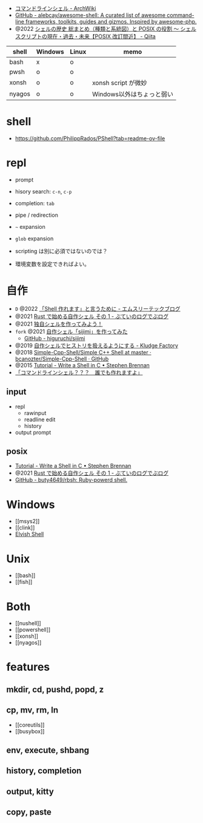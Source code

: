 - [コマンドラインシェル - ArchWiki](https://wiki.archlinux.jp/index.php/%E3%82%B3%E3%83%9E%E3%83%B3%E3%83%89%E3%83%A9%E3%82%A4%E3%83%B3%E3%82%B7%E3%82%A7%E3%83%AB)
- [GitHub - alebcay/awesome-shell: A curated list of awesome command-line frameworks, toolkits, guides and gizmos. Inspired by awesome-php.](https://github.com/alebcay/awesome-shell)
- @2022 [シェルの歴史 総まとめ（種類と系統図）と POSIX の役割 〜 シェルスクリプトの現在・過去・未来【POSIX 改訂間近】 - Qiita](https://qiita.com/ko1nksm/items/e7f43428352c0b4c78f9)

| shell  | Windows | Linux | memo                      |
| ------ | ------- | ----- | ------------------------- |
| bash   | x       | o     |                           |
| pwsh   | o       | o     |                           |
| xonsh  | o       | o     | xonsh script が微妙       |
| nyagos | o       | o     | Windows以外はちょっと弱い |

# shell

- https://github.com/PhilippRados/PShell?tab=readme-ov-file

# repl

- prompt
- hisory search: `c-n`, `c-p`
- completion: `tab`
- pipe / redirection
- `~` expansion
- `glob` expansion

- scripting は別に必須ではないのでは？
- 環境変数を設定できればよい。

# 自作

- `D` @2022 [「Shell 作れます」と言うために - エムスリーテックブログ](https://www.m3tech.blog/entry/making-nosh)
- @2021 [Rust で始める自作シェル その 1 - ぶていのログでぶログ](https://tech.buty4649.net/entry/2021/12/19/235124)
- @2021 [独自シェルを作ってみよう！](http://kozos.jp/nlsh/)
- `fork` @2021 [自作シェル「sijimi」を作ってみた](https://zenn.dev/higuruchi/articles/142b613eb1e650)
  - [GitHub - higuruchi/sijimi](https://github.com/higuruchi/sijimi)
- @2019 [自作シェルでヒストリを扱えるようにする - Kludge Factory](https://tyfkda.github.io/blog/2019/07/24/history-in-shell.html)
- @2018 [Simple-Cpp-Shell/Simple C++ Shell at master · bcanozter/Simple-Cpp-Shell · GitHub](https://github.com/bcanozter/Simple-Cpp-Shell/tree/master/Simple%20C%2B%2B%20Shell)
- @2015 [Tutorial - Write a Shell in C • Stephen Brennan](https://brennan.io/2015/01/16/write-a-shell-in-c/)
- [「コマンドラインシェル？？？　誰でも作れますよ」](https://zenn.dev/zetamatta/articles/d7b76ff6535d7d)

## input

- repl
  - rawinput
  - readline edit
  - history
- output prompt

## posix

- [Tutorial - Write a Shell in C • Stephen Brennan](https://brennan.io/2015/01/16/write-a-shell-in-c/)
- @2021 [Rust で始める自作シェル その 1 - ぶていのログでぶログ](https://tech.buty4649.net/entry/2021/12/19/235124)
- [GitHub - buty4649/rbsh: Ruby-powerd shell.](https://github.com/buty4649/rbsh)

# Windows

- [[msys2]]
- [[clink]]
- [Elvish Shell](https://elv.sh/)

# Unix

- [[bash]]
- [[fish]]

# Both

- [[nushell]]
- [[powershell]]
- [[xonsh]]
- [[nyagos]]

# features

## mkdir, cd, pushd, popd, z

## cp, mv, rm, ln

- [[coreutils]]
- [[busybox]]

## env, execute, shbang

## history, completion

## output, kitty

## copy, paste
